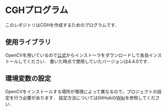 # CGHプログラム
このレポジトリはCGHを作成するためのプログラムです． 
## 使用ライブラリ
OpenCVを用いているので[公式](https://opencv.org/releases/)からインストーラをダウンロードして各自インストールしてください．
書いた時点で使用していたバージョンは4.4.0です．
## 環境変数の設定
OpenCVをインストールする場所が環境によって異なるので，プロジェクトの設定を行う必要があります．
設定方法についてはGitHubの[Wiki](../../wiki/環境変数について)を参照してください．